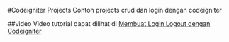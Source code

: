 #Codeigniter Projects
Contoh projects crud dan login dengan codeigniter

##video
Video tutorial dapat dilihat di [Membuat Login Logout dengan Codeigniter](https://youtu.be/3miNsF2Whaw "Membuat Login Logout dengan Codeigniter")
